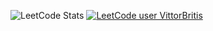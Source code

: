 ![LeetCode Stats](https://leetcode-badge-generator.herokuapp.com/?username=VittorBritis)
[![LeetCode user VittorBritis](https://img.shields.io/badge/dynamic/json?style=for-the-badge&labelColor=black&color=%23ffa116&label=Solved&query=solvedPercentage&url=https%3A%2F%2Fleetcode-badge.vercel.app%2Fapi%2Fusers%2FVittorBritis&logo=leetcode&logoColor=yellow)](https://leetcode.com/VittorBritis/)

